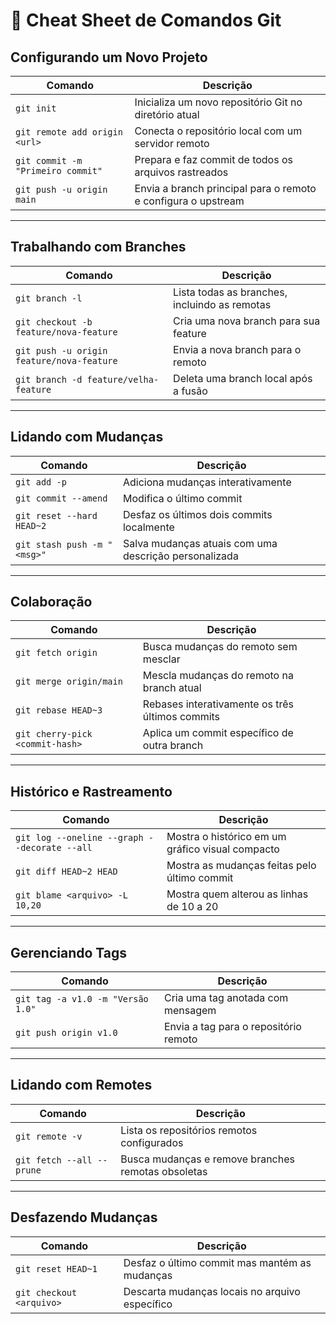# 📄 **Cheat Sheet de Comandos Git**

## **Configurando um Novo Projeto**
| **Comando**                       | **Descrição**                                                 |
|----------------------------------|-------------------------------------------------------------|
| `git init`                       | Inicializa um novo repositório Git no diretório atual       |
| `git remote add origin <url>`    | Conecta o repositório local com um servidor remoto          |
| `git commit -m "Primeiro commit"`| Prepara e faz commit de todos os arquivos rastreados        |
| `git push -u origin main`        | Envia a branch principal para o remoto e configura o upstream |

---

## **Trabalhando com Branches**
| **Comando**                              | **Descrição**                                       |
|-----------------------------------------|---------------------------------------------------|
| `git branch -l`                         | Lista todas as branches, incluindo as remotas    |
| `git checkout -b feature/nova-feature`  | Cria uma nova branch para sua feature            |
| `git push -u origin feature/nova-feature`| Envia a nova branch para o remoto                |
| `git branch -d feature/velha-feature`   | Deleta uma branch local após a fusão             |

---

## **Lidando com Mudanças**
| **Comando**                  | **Descrição**                                              |
|------------------------------|----------------------------------------------------------|
| `git add -p`                | Adiciona mudanças interativamente                         |
| `git commit --amend`        | Modifica o último commit                                  |
| `git reset --hard HEAD~2`   | Desfaz os últimos dois commits localmente                 |
| `git stash push -m "<msg>"` | Salva mudanças atuais com uma descrição personalizada     |

---

## **Colaboração**
| **Comando**                    | **Descrição**                                            |
|--------------------------------|--------------------------------------------------------|
| `git fetch origin`            | Busca mudanças do remoto sem mesclar                    |
| `git merge origin/main`       | Mescla mudanças do remoto na branch atual               |
| `git rebase HEAD~3`           | Rebases interativamente os três últimos commits         |
| `git cherry-pick <commit-hash>`| Aplica um commit específico de outra branch             |

---

## **Histórico e Rastreamento**
| **Comando**                        | **Descrição**                                            |
|-----------------------------------|--------------------------------------------------------|
| `git log --oneline --graph --decorate --all` | Mostra o histórico em um gráfico visual compacto |
| `git diff HEAD~2 HEAD`            | Mostra as mudanças feitas pelo último commit          |
| `git blame <arquivo> -L 10,20`    | Mostra quem alterou as linhas de 10 a 20              |

---

## **Gerenciando Tags**
| **Comando**                           | **Descrição**                                          |
|--------------------------------------|------------------------------------------------------|
| `git tag -a v1.0 -m "Versão 1.0"`    | Cria uma tag anotada com mensagem                    |
| `git push origin v1.0`               | Envia a tag para o repositório remoto                |

---

## **Lidando com Remotes**
| **Comando**                      | **Descrição**                                            |
|---------------------------------|--------------------------------------------------------|
| `git remote -v`                 | Lista os repositórios remotos configurados             |
| `git fetch --all --prune`       | Busca mudanças e remove branches remotas obsoletas     |

---

## **Desfazendo Mudanças**
| **Comando**                        | **Descrição**                                        |
|-----------------------------------|----------------------------------------------------|
| `git reset HEAD~1`                | Desfaz o último commit mas mantém as mudanças      |
| `git checkout <arquivo>`          | Descarta mudanças locais no arquivo específico     |
